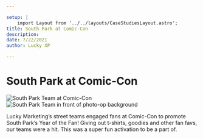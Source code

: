 ```yaml
---

setup: |
    import Layout from '../../layouts/CaseStudiesLayout.astro';
title: South Park at Comic-Con
description:
date: 7/22/2021
author: Lucky XP

---
```


# South Park at Comic-Con

![South Park Team at Comic-Con](https://luckyxp.sirv.com/Case%20Studies/South%20Park%20Comic%20Con/SouthParkComicCon1.jpg)
![South Park Team in front of photo-op background](https://luckyxp.sirv.com/Case%20Studies/South%20Park%20Comic%20Con/SouthParkComicCon2.jpg)


Lucky Marketing’s street teams engaged fans at Comic-Con to promote South Park’s Year of the Fan! Giving out t-shirts, goodies and other fan favs, our teams were a hit. This was a super fun activation to be a part of.